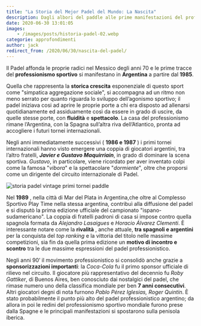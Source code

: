 ```yaml
---
title: "La Storia del Mejor Padel del Mundo: La Nascita"
description: Dagli albori del paddle alle prime manifestazioni del professionismo sportivo internazionale.
date: 2020-06-30 13:01:05
images:
    - /images/posts/historia-padel-02.webp
categorie: approfondimenti
author: jack
redirect_from: /2020/06/30/nascita-del-padel/
---
```


Il Padel affonda le proprie radici nel Messico degli anni 70 e le prime tracce del **professionismo sportivo** si manifestano in **Argentina** a partire dal **1985**.

Quella che rappresenta la **storica crescita** esponenziale di questo sport come "simpatica aggregazione sociale", si accompagna ad un ritmo non meno serrato per quanto riguarda lo sviluppo dell’agonismo sportivo; il padel iniziava cosi ad aprire le proprie porte a chi era disposto ad allenarsi quotidianamente ed assiduamente così da essere in grado di uscire, da quelle stesse porte, con **fluidità** e **spettacolo**. La casa del professionismo rimane l’Argentina, con la Spagna sull’altra riva dell’Atlantico, pronta ad accogliere i futuri tornei internazionali.

Negli anni immediatamente successivi ( **1986 e 1987** ) i primi tornei internazionali hanno visto emergere una coppia di giocatori argentini, tra l’altro fratelli, _**Javier e Gustavo Maquirriain**_, in grado di dominare la scena sportiva. _Gustavo_, in particolare, viene ricordato per aver inventato colpi come la famosa "_vibora_" e la spettacolare "_dormiente_", oltre che proporsi come un dirigente del circuito internazionale di Padel.

![storia padel vintage primi tornei paddle](/images/posts/historia-padel-01.webp)

Nel **1989** , nella città di Mar del Plata in Argentina,che oltre al Complesso Sportivo Play Time nella stessa argentina, contribuì alla diffusione del padel e si disputò la prima edizione ufficiale del campionato "ispano-sudamericano". La coppia di fratelli padroni di casa si impose contro quella spagnola formata da _Alejandro Lasaigues_ e _Horacio Álvarez Clementi_. È interessante notare come la **rivalità** , anche attuale, **tra spagnoli e argentini** per la conquista del _top ranking_ e la vittoria del titolo nelle massime competizioni, sia fin da quella prima edizione un **motivo di incontro e scontro** tra le due massime espressioni del padel professionistico.

Negli anni 90’ il movimento professionistico si consolidò anche grazie a **sponsorizzazioni importanti**: la _Coca-Cola_ fu il primo sponsor ufficiale di rilievo nel circuito. Il giocatore più rappresentativo del decennio fu _Roby Gattiker_, di Buenos Aires, ben conosciuto dai nostalgici del padel, che rimase numero uno della classifica mondiale per ben **7 anni consecutivi**. Altri giocatori degni di nota furnono _Pablo Pérez Iglesias, Roger Quintín_. È stato probabilmente il punto più alto del padel professionistico argentino; da allora in poi le redini del professionismo sportivo mondiale furono prese dalla Spagne e le principali manifestazioni si spostarono sulla penisola iberica.